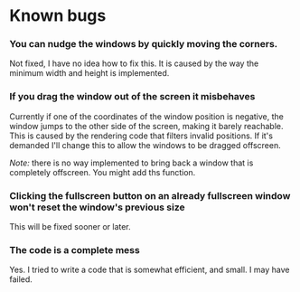 # Known bugs

### You can nudge the windows by quickly moving the corners.
  Not fixed, I have no idea how to fix this.
  It is caused by the way the minimum width and height is implemented.

### If you drag the window out of the screen it misbehaves
  Currently if one of the coordinates of the window position is negative, the window jumps to the other side of the screen, making it barely reachable.
  This is caused by the rendering code that filters invalid positions. If it's demanded I'll change this to allow the windows to be dragged offscreen.

  *Note:* there is no way implemented to bring back a window that is completely offscreen. You might add ths function.

### Clicking the fullscreen button on an already fullscreen window won't reset the window's previous size
  This will be fixed sooner or later.

### The code is a complete mess
   Yes. I tried to write a code that is somewhat efficient, and small. I may have failed.
